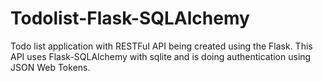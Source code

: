 # Todolist-Flask-SQLAlchemy

 Todo list application with RESTFul API being created using the Flask. 
 This API uses Flask-SQLAlchemy with sqlite and is doing authentication using JSON Web Tokens. 
